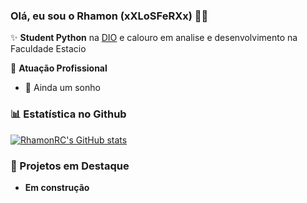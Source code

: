 ### Olá, eu sou o Rhamon (xXLoSFeRXx) 👋🏼

✨ **Student Python** na [DIO](https://dio.me) e calouro em analise e desenvolvimento na Faculdade Estacio

🏣 **Atuação Profissional**
- 💭 Ainda um sonho

### 📊 Estatística no Github

[![RhamonRC's GitHub stats](https://github-readme-stats.vercel.app/api?username=RhamonRC)](https://github.com/RhamonRC/github-readme-stats)

### 📌 Projetos em Destaque
- **Em construção**
